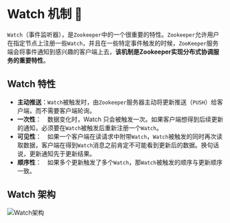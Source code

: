 # Watch 机制 :hammer:

`Watch`（事件监听器），是`Zookeeper`中的一个很重要的特性。`Zookeeper`允许用户在指定节点上注册一些`Watch`，并且在一些特定事件触发的时候，`ZooKeeper`服务端会将事件通知到感兴趣的客户端上去，**该机制是Zookeeper实现分布式协调服务的重要特性**。

## Watch 特性

- **主动推送**：`Watch`被触发时，由`Zookeeper`服务器主动将更新推送（`PUSH`）给客户端，而不需要客户端轮询。
- **一次性**：　数据变化时，Watch 只会被触发一次。如果客户端想得到后续更新的通知，必须要在`Watch`被触发后重新注册一个`Watch`。
- **可见性**：　如果一个客户端在读请求中附带`Watch`，`Watch`被触发的同时再次读取数据，客户端在得到`Watch`消息之前肯定不可能看到更新后的数据。换句话说，更新通知先于更新结果。
- **顺序性**：　如果多个更新触发了多个`Watch`，那`Watch`被触发的顺序与更新顺序一致。


## Watch 架构

![Watch架构](/img/zk/watch.png)


